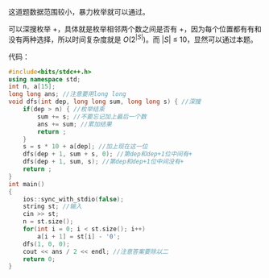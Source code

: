 这道题数据范围较小，暴力枚举就可以通过。

可以深搜枚举 $+$，具体就是枚举相邻两个数之间是否有 $+$，因为每个位置都有有和没有两种选择，所以时间复杂度就是 $O(2^|S|)$。而 $|S|$ $\leq$ $10$，显然可以通过本题。

代码：
```cpp
#include<bits/stdc++.h>
using namespace std;
int n, a[15];
long long ans; //注意要用long long
void dfs(int dep, long long sum, long long s) { //深搜
	if(dep > n) { //枚举结束
		sum += s; //不要忘记加上最后一个数
		ans += sum; //累加结果
		return ;
	}
	s = s * 10 + a[dep]; //加上现在这一位
	dfs(dep + 1, sum + s, 0); //第dep和dep+1位中间有+
	dfs(dep + 1, sum, s); //第dep和dep+1位中间没有+
	return ;
}
int main()
{
	ios::sync_with_stdio(false);
	string st; //输入
	cin >> st;
	n = st.size();
	for(int i = 0; i < st.size(); i++)
		a[i + 1] = st[i] - '0';
	dfs(1, 0, 0);
	cout << ans / 2 << endl; //注意答案要除以二
	return 0;
}

```

